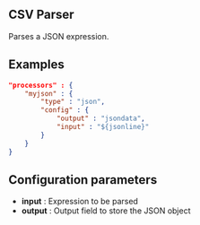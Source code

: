 ## CSV Parser

Parses a JSON expression.

## Examples
```json
"processors" : {
	"myjson" : {
		"type" : "json",
		"config" : {
			"output" : "jsondata",
			"input" : "${jsonline}"
		}
	}
}
```

## Configuration parameters
* **input** : Expression to be parsed
* **output** : Output field to store the JSON object
